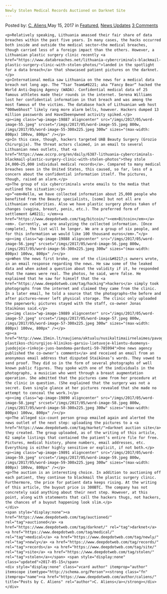 ```yaml
---
Newly Stolen Medical Records Auctioned on Darknet Site
---
```

<article class="post-listing post-19881 post type-post status-publish format-standard has-post-thumbnail hentry  tag-auctioned tag-darknet tag-medical tag-newly tag-records tag-site tag-stolen">
    <div class="post-inner">
        <span>Posted by: <a href="https://www.deepdotweb.com/author/caliens/" title="">C. Aliens </a></span>
    <span>May 15, 2017</span>
    <span>in <a href="https://www.deepdotweb.com/category/deepdot-news/" rel="category tag">Featured</a>, <a href="https://www.deepdotweb.com/category/news-updates/" rel="category tag">News Updates</a></span>
    <span><a href="https://www.deepdotweb.com/2017/05/15/newly-stolen-medical-records-auctioned-darknet-site/#comments">3 Comments</a></span>
    </p>
    <div class="clear"></div>
    
    <p>Relatively speaking, Lithuania amassed their fair share of data breaches within the past five years. In many cases, the hacks occurred both inside and outside the medical sector—the medical breaches, though carried less of a foreign impact than the others. However, a Lithuanian plastic surgery clinic recently <a href="https://www.databreaches.net/lithuania-cybercriminals-blackmail-plastic-surgery-clinic-with-stolen-photos/">landed in the spotlight for a data breach</a> that showcased patient pictures on the darknet.</p>
    <p>International media saw Lithuania on the news for a medical data breach not long ago. The “Tsar Team&#8221; aka “Fancy Bear“ hacked the World Anti-Doping Agency (WADA). Confidential medical data of 25 famous athletes made their rounds in the internet. Serena Williams lost her confidential information in that breach and was among the most famous of the victims. The database hack of Lithuanian web host “000webhost” likely rang more alarm bells, however. Hackers dumped 13 million passwords and HaveIbeenpwned activity spiked.</p>
    <p><img class="wp-image-19887 aligncenter" src="/imgs/2017/05/word-image-55.jpeg" srcset="/imgs/2017/05/word-image-55.jpeg 800w, /imgs/2017/05/word-image-55-300x225.jpeg 300w" sizes="(max-width: 800px) 100vw, 800px" /></p>
    <p>In this case, though, hackers targeted UAB Beauty Surgery (Grozio Chirurgija). The threat actors claimed, in an email to several Lithuanian news outlets, that <a href="https://www.occrp.org/en/daily/6387-lithuania-cybercriminals-blackmail-plastic-surgery-clinic-with-stolen-photos">they stole 24,000–25,000 individual medical records</a>. Compared to many medical breaches seen in the United States, this caused, so far, less of a concern about the confidential information itself. The pictures, though, raised an alarm.</p>
    <p>The group of six cybercriminals wrote emails to the media that outlined the situation:</p>
    <p>“<em>Hello, we have collected information about 25,000 people who benefited from the Beauty specialists, [some] but not all are Lithuanian celebrities. Also we have plastic surgery photos taken of changes (vagina, breast, penis, etc.). The preferred form of settlement &#8211; </em><a href="https://www.deepdotweb.com/tag/bitcoin/"><em>Bitcoin</em></a><em>. Currently, we are analyzing the collected information. [Once complete], the list will be longer. We are a group of six people, and for this information we would like 100 thousand euros</em>.”</p>
    <p><img class="wp-image-19888 aligncenter" src="/imgs/2017/05/word-image-56.jpeg" srcset="/imgs/2017/05/word-image-56.jpeg 800w, /imgs/2017/05/word-image-56-300x225.jpeg 300w" sizes="(max-width: 800px) 100vw, 800px" /></p>
    <p>When the news first broke, one of the clinic&#8217;s owners wrote, in an email response regarding the news. He saw some of the leaked data and when asked a question about the validity if it, he responded that the names were real. The photos, he said, were false. He explained that he saw for himself that the <a href="https://www.deepdotweb.com/tag/hacking">hackers</a> simply took photographs from the internet and claimed they came from the clinic. In a later email, he told a source that the photographs—the before and after pictures—never left physical storage. The clinic only uploaded the paperwork; pictures stayed with the staff, co-owner Jonas Staikūnas said.</p>
    <p><img class="wp-image-19889 aligncenter" src="/imgs/2017/05/word-image-57.jpeg" srcset="/imgs/2017/05/word-image-57.jpeg 800w, /imgs/2017/05/word-image-57-300x225.jpeg 300w" sizes="(max-width: 800px) 100vw, 800px" /></p>
    <p><a href="http://www.15min.lt/naujiena/aktualu/nusikaltimaiirnelaimes/pavogti-plastikos-chirurgijos-klinikos-garsiu-lietuvoje-klientu-duomenys-juodojoje-rinkoje-juos-bandoma-parduoti-59-785994">One news agency published the co-owner’s comments</a> and received an email from an anonymous email address that disputed Staikūnas’s words. They vowed to send proof. They did so in the form of several photographs of well known public figures. They spoke with one of the individuals in the photographs, a musician who went through a breast augmentation operation. She admitted that the pictures came from her procedure at the clinic in question. (She explained that the surgery was not a secret. Even single glance at her pictures revealed that she made no attempt to conceal the work.)</p>
    <p><img class="wp-image-19890 aligncenter" src="/imgs/2017/05/word-image-58.jpeg" srcset="/imgs/2017/05/word-image-58.jpeg 800w, /imgs/2017/05/word-image-58-300x225.jpeg 300w" sizes="(max-width: 800px) 100vw, 800px" /></p>
    <p>The alleged six-count person group emailed again and alerted the news outlet of the next step: uploading the pictures to a <a href="https://www.deepdotweb.com/tag/market/">darknet auction site</a> they created. The group uploaded, as of the writing of this article, 62 sample listings that contained the patient’s entire file for free. Pictures, medical history, phone numbers, email addresses, etc. Everything is either highly sensitive or explicit, if not both.</p>
    <p><img class="wp-image-19891 aligncenter" src="/imgs/2017/05/word-image-59.jpeg" srcset="/imgs/2017/05/word-image-59.jpeg 800w, /imgs/2017/05/word-image-59-300x225.jpeg 300w" sizes="(max-width: 800px) 100vw, 800px" /></p>
    <p>The auction is an interesting choice. In addition to auctioning off each patient, they continue to blackmail the plastic surgery clinic. Furthermore​, the price for patient data keeps rising. At the writing of this article, the buyout price is 300BTC. The company has not concretely said anything about their next step. However, at this point, along with statements that call the hackers thugs, not hackers, the chances of a buyout happening look slim.</p>
    </div>
    <span style="display:none"><a href="https://www.deepdotweb.com/tag/auctioned/" rel="tag">auctioned</a> <a href="https://www.deepdotweb.com/tag/darknet/" rel="tag">darknet</a> <a href="https://www.deepdotweb.com/tag/medical/" rel="tag">medical</a> <a href="https://www.deepdotweb.com/tag/newly/" rel="tag">newly</a> <a href="https://www.deepdotweb.com/tag/records/" rel="tag">records</a> <a href="https://www.deepdotweb.com/tag/site/" rel="tag">site</a> <a href="https://www.deepdotweb.com/tag/stolen/" rel="tag">stolen</a></span> <span style="display:none" class="updated">2017-05-15</span>
    <div style="display:none" class="vcard author" itemprop="author" itemscope itemtype="http://schema.org/Person"><strong class="fn" itemprop="name"><a href="https://www.deepdotweb.com/author/caliens/" title="Posts by C. Aliens" rel="author">C. Aliens</a></strong></div>
    </div>
</article>

